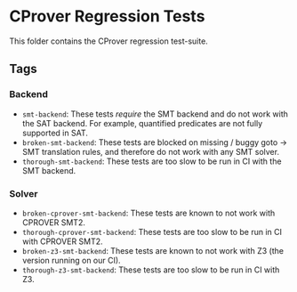 # CProver Regression Tests

This folder contains the CProver regression test-suite.

## Tags

### Backend

- `smt-backend`:
  These tests _require_ the SMT backend and do not work with the SAT backend.
  For example, quantified predicates are not fully supported in SAT.
- `broken-smt-backend`:
  These tests are blocked on missing / buggy goto -> SMT translation rules,
  and therefore do not work with any SMT solver.
- `thorough-smt-backend`:
  These tests are too slow to be run in CI with the SMT backend.

### Solver

- `broken-cprover-smt-backend`:
  These tests are known to not work with CPROVER SMT2.
- `thorough-cprover-smt-backend`:
  These tests are too slow to be run in CI with CPROVER SMT2.
- `broken-z3-smt-backend`:
  These tests are known to not work with Z3 (the version running on our CI).
- `thorough-z3-smt-backend`:
  These tests are too slow to be run in CI with Z3.
